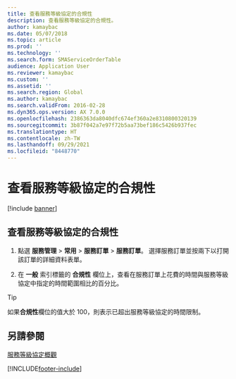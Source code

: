 ```yaml
---
title: 查看服務等級協定的合規性
description: 查看服務等級協定的合規性。
author: kamaybac
ms.date: 05/07/2018
ms.topic: article
ms.prod: ''
ms.technology: ''
ms.search.form: SMAServiceOrderTable
audience: Application User
ms.reviewer: kamaybac
ms.custom: ''
ms.assetid: ''
ms.search.region: Global
ms.author: kamaybac
ms.search.validFrom: 2016-02-28
ms.dyn365.ops.version: AX 7.0.0
ms.openlocfilehash: 2386363da8040dfc674ef360a2e8310800320139
ms.sourcegitcommit: 3b87f042a7e97f72b5aa73bef186c5426b937fec
ms.translationtype: HT
ms.contentlocale: zh-TW
ms.lasthandoff: 09/29/2021
ms.locfileid: "8448770"
---
```

# <a name="view-compliance-with-service-level-agreements"></a>查看服務等級協定的合規性    

[!include [banner](../includes/banner.md)]


## <a name="view-compliance-with-a-service-level-agreement"></a>查看服務等級協定的合規性

1.  點選 **服務管理** \> **常用** \> **服務訂單** \> **服務訂單**。 選擇服務訂單並按兩下以打開該訂單的詳細資料表單。

2.  在 **一般** 索引標籤的 **合規性** 欄位上，查看在服務訂單上花費的時間與服務等級協定中指定的時間範圍相比的百分比。


> [!TIP]
> 如果<STRONG>合規性</STRONG>欄位的值大於 100，則表示已超出服務等級協定的時間限制。



## <a name="see-also"></a>另請參閱

[服務等級協定概觀](service-level-agreements.md)

  




[!INCLUDE[footer-include](../../includes/footer-banner.md)]